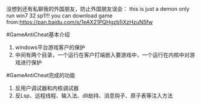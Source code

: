 
没想到还有私聊我的外国朋友，防止外国朋友误会：
this is just a demon only run win7 32 sp1!!!
you can download game from:https://pan.baidu.com/s/1eAX21PQHgzb1iXzHzuN5fw


#GameAntiCheat基本介绍
1. windows平台游戏客户的保护
2. 中间有两个目录，一个运行在客户打端嵌入要游戏中，一个运行在内核中对游戏进行保护

#GameAntiCheat完成的功能
1. 反用户调试器和内核调试器
2. 反Lsp、远程线程、输入法、dll劫持、消息钩子、原子表等注入方法
